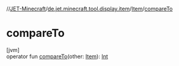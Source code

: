 //[JET-Minecraft](../../../index.md)/[de.jet.minecraft.tool.display.item](../index.md)/[Item](index.md)/[compareTo](compare-to.md)

# compareTo

[jvm]\
operator fun [compareTo](compare-to.md)(other: [Item](index.md)): [Int](https://kotlinlang.org/api/latest/jvm/stdlib/kotlin/-int/index.html)
